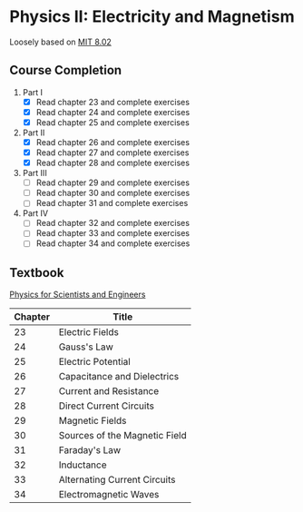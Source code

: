 # Physics II: Electricity and Magnetism

Loosely based on [MIT 8.02](https://ocw.mit.edu/courses/physics/8-02-physics-ii-electricity-and-magnetism-spring-2007/)

## Course Completion

1. Part I
   - [x] Read chapter 23 and complete exercises
   - [x] Read chapter 24 and complete exercises
   - [x] Read chapter 25 and complete exercises
2. Part II
   - [x] Read chapter 26 and complete exercises
   - [x] Read chapter 27 and complete exercises
   - [x] Read chapter 28 and complete exercises
3. Part III
   - [ ] Read chapter 29 and complete exercises
   - [ ] Read chapter 30 and complete exercises
   - [ ] Read chapter 31 and complete exercises
4. Part IV
   - [ ] Read chapter 32 and complete exercises
   - [ ] Read chapter 33 and complete exercises
   - [ ] Read chapter 34 and complete exercises

## Textbook

[Physics for Scientists and Engineers](https://isbnsearch.org/isbn/9780534408428)

| Chapter | Title |
| ---- | ---- | 
| 23 | Electric Fields |
| 24 | Gauss's Law |
| 25 | Electric Potential |
| 26 | Capacitance and Dielectrics |
| 27 | Current and Resistance |
| 28 | Direct Current Circuits |
| 29 | Magnetic Fields |
| 30 | Sources of the Magnetic Field |
| 31 | Faraday's Law |
| 32 | Inductance |
| 33 | Alternating Current Circuits |
| 34 | Electromagnetic Waves |
